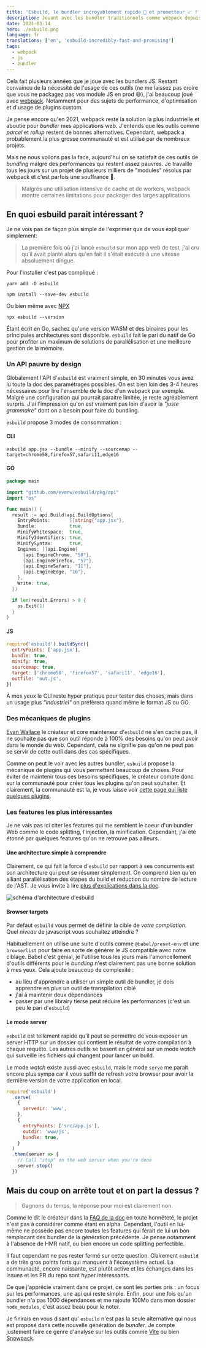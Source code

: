 ```yaml
---
title: 'Esbuild, le bundler incroyablement rapide 💨 et prometteur 📈 !'
description: Jouant avec les bundler traditionnels comme webpack depuis plusieurs années, je vous propose ici mon avis sur le bundler esbuild.
date: 2021-03-14
hero: ./esbuild.png
language: fr
translations: ['en', 'esbuild-incredibly-fast-and-promising']
tags:
  - webpack
  - js
  - bundler
---
```


Cela fait plusieurs années que je joue avec les bundlers JS.
Restant convaincu de la nécessité de l'usage de ces outils (ne me laissez pas croire que vous ne packagez pas vos module JS en prod 😅), j'ai beaucoup joué avec [webpack](/fr/webpack/).
Notamment pour des sujets de performance, d'optimisation et d'usage de plugins custom.

Je pense encore qu'en 2021, webpack reste la solution la plus industrielle et aboutie pour _bundler_ mes applications web.
J'entends que les outils comme _parcel_ et _rollup_ restent de bonnes alternatives.
Cependant, webpack a probablement la plus grosse communauté et est utilisé par de nombreux projets.

Mais ne nous voilons pas la face, aujourd'hui on se satisfait de ces outils de _bundling_ malgré des performances qui restent assez pauvres.
Je travaille tous les jours sur un projet de plusieurs milliers de "modules" résolus par webpack et c'est parfois une souffrance 🥱.

> Malgrés une utilisation intensive de cache et de workers, webpack montre certaines limitations pour packager des larges applications.

## En quoi esbuild parait intéressant ?

Je ne vois pas de façon plus simple de l'exprimer que de vous expliquer simplement:

> La première fois où j'ai lancé `esbuild` sur mon app web de test, j'ai cru qu'il avait planté alors qu'en fait il s'était exécuté à une vitesse absoluement dingue.

Pour l'installer c'est pas compliqué :

```shell
yarn add -D esbuild
```

```shell
npm install --save-dev esbuild
```

Ou bien même avec [NPX](https://www.npmjs.com/package/npx)

```
npx esbuild --version
```

Étant écrit en Go, sachez qu'une version WASM et des binaires pour les principales architectures sont disponible.
`esbuild` fait le pari du natif de Go pour profiter un maximum de solutions de parallélisation et une meilleure gestion de la mémoire.

### Un API pauvre by design

Globalement l'API d'`esbuild` est vraiment simple, en 30 minutes vous avez lu toute la doc des paramétrages possibles.
On est bien loin des 3-4 heures nécessaires pour lire l'ensemble de la doc d'un webpack par exemple.
Malgré une configuration qui pourrait paraitre limitée, je reste agréablement surpris.
J'ai l'impression qu'on est vraiment pas loin d'avoir la _"juste grammaire"_ dont on a besoin pour faire du bundling.

`esbuild` propose 3 modes de consommation :

#### CLI

```shell
esbuild app.jsx --bundle --minify --sourcemap --target=chrome58,firefox57,safari11,edge16
```

#### GO

```go
package main

import "github.com/evanw/esbuild/pkg/api"
import "os"

func main() {
  result := api.Build(api.BuildOptions{
    EntryPoints:       []string{"app.jsx"},
    Bundle:            true,
    MinifyWhitespace:  true,
    MinifyIdentifiers: true,
    MinifySyntax:      true,
    Engines: []api.Engine{
      {api.EngineChrome, "58"},
      {api.EngineFirefox, "57"},
      {api.EngineSafari, "11"},
      {api.EngineEdge, "16"},
    },
    Write: true,
  })

  if len(result.Errors) > 0 {
    os.Exit(1)
  }
}
```

#### JS

```javascript
require('esbuild').buildSync({
  entryPoints: ['app.jsx'],
  bundle: true,
  minify: true,
  sourcemap: true,
  target: ['chrome58', 'firefox57', 'safari11', 'edge16'],
  outfile: 'out.js',
})
```

À mes yeux le CLI reste hyper pratique pour tester des choses, mais dans un usage plus _"industriel"_ on préfèrera quand même le format JS ou GO.

### Des mécaniques de plugins

[Evan Wallace](https://github.com/evanw) le créateur et core mainteneur d'`esbuild` ne s'en cache pas, il ne souhaite pas que son outil réponde à 100% des besoins qu'on peut avoir dans le monde du web.
Cependant, cela ne signifie pas qu'on ne peut pas se servir de cette outil dans des cas spécifiques.

Comme on peut le voir avec les autres bundler, `esbuild` propose la mécanique de plugins qui vous permettent beaucoup de choses.
Pour éviter de maintenir tous ces besoins spécifiques, le créateur compte donc sur la communauté pour créer tous les plugins qu'on peut souhaiter.
Et clairement, la communauté est la, je vous laisse voir [cette page qui liste quelques plugins](https://github.com/esbuild/community-plugins).

### Les features les plus intéressantes

Je ne vais pas ici citer les features qui me semblent le coeur d'un bundler Web comme le code splitting, l'injection, la minification.
Cependant, j'ai été étonné par quelques features qu'on ne retrouve pas ailleurs.

#### Une architecture simple à comprendre

Clairement, ce qui fait la force d'`esbuild` par rapport à ses concurrents est son architecture qui peut se résumer simplement.
On comprend bien qu'en alliant parallélisation des étapes du build et reduction du nombre de lecture de l'AST.
Je vous invite à lire [plus d'explications dans la doc](https://esbuild.github.io/faq/#why-is-esbuild-fast).

![schéma d'architecture d'esbuild](./build-pipeline.png)

#### Browser targets

Par defaut `esbuild` vous permet de définir la cible de _votre compilation_.
Quel _niveau_ de javascript vous souhaitez atteindre ?

Habituellement on utilise une suite d'outils comme `@babel/preset-env` et une `browserlist` pour faire en sorte de générer le JS compatible avec notre ciblage.
Babel c'est génial, je l'utilise tous les jours mais l'amoncellement d'outils différents pour le _bundling_ n'est clairement pas une bonne solution à mes yeux.
Cela ajoute beaucoup de complexité :

- au lieu d'apprendre a utiliser un simple outil de bundler, je dois apprendre en plus un outil de transpilation ciblé
- j'ai à maintenir deux dépendances
- passer par une librairy tierse peut réduire les performances (c'est un peu le pari d'`esbuild`)

#### Le mode server

`esbuild` est tellement rapide qu'il peut se permettre de vous exposer un server HTTP sur un dossier qui contient le résultat de votre compilation à chaque requête.
Les autres outils se basent en général sur un mode _watch_ qui surveille les fichiers qui changent pour lancer un build.

Le mode _watch_ existe aussi avec `esbuild`, mais le mode `serve` me parait encore plus sympa car il vous suffit de refresh votre browser pour avoir la dernière version de votre application en local.

```javascript
require('esbuild')
  .serve(
    {
      servedir: 'www',
    },
    {
      entryPoints: ['src/app.js'],
      outdir: 'www/js',
      bundle: true,
    }
  )
  .then(server => {
    // Call "stop" on the web server when you're done
    server.stop()
  })
```

## Mais du coup on arrête tout et on part la dessus ?

> Gagnons du temps, la réponse pour moi est clairement non.

Comme le dit le créateur dans la [FAQ de la doc](https://esbuild.github.io/faq/#production-readiness) en toute honnêteté, le projet n'est pas à considérer comme étant en alpha.
Cependant, l'outil en lui-même ne possède pas encore toutes les features qui ferait de lui un bon remplacant des bundler de la génération précédente.
Je pense notamment à l'absence de HMR natif, ou bien encore un code splitting perfectible.

Il faut cependant ne pas rester fermé sur cette question.
Clairement `esbuild` a de très gros points forts qui manquent à l'écosystème actuel.
La communauté, encore naissante, est plutôt active et les échanges dans les Issues et les PR du repo sont hyper intéressants.

Ce que j'apprécie vraiment dans ce projet, ce sont les parties pris : un focus sur les performances, une api qui reste simple.
Enfin, pour une fois qu'un bundler n'a pas 1000 dépendances et me rajoute 100Mo dans mon dossier `node_modules`, c'est assez beau pour le noter.

Je finirais en vous disant qu' `esbuild` n'est pas la seule alternative qui nous est proposé dans cette nouvelle génération de _bundler_.
Je compte justement faire ce genre d'analyse sur les outils comme [Vite](https://vitejs.dev/) ou bien [Snowpack](https://www.snowpack.dev/).
